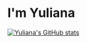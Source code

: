 # I'm Yuliana

[![Yuliana's GitHub stats](https://github-readme-stats.vercel.app/api?username=yuli-ferna&theme=omni&show_icons=true&&show=reviews,prs_merged&hide=stars)]()
